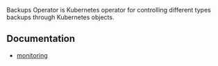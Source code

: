 Backups Operator is Kubernetes operator for controlling different types backups through Kubernetes objects.

## Documentation
* [monitoring](docs/monitoring.md)
